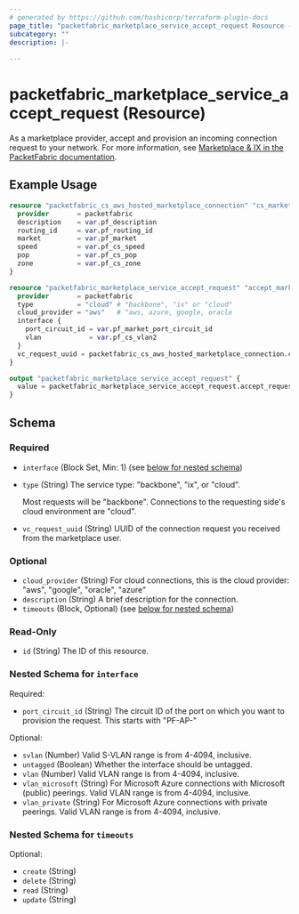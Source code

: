 ```yaml
---
# generated by https://github.com/hashicorp/terraform-plugin-docs
page_title: "packetfabric_marketplace_service_accept_request Resource - terraform-provider-packetfabric"
subcategory: ""
description: |-
  
---
```


# packetfabric_marketplace_service_accept_request (Resource)

As a marketplace provider, accept and provision an incoming connection request to your network.  For more information, see [Marketplace & IX in the PacketFabric documentation](https://docs.packetfabric.com/eco/). 


## Example Usage

```terraform
resource "packetfabric_cs_aws_hosted_marketplace_connection" "cs_marketplace_conn1" {
  provider       = packetfabric
  description    = var.pf_description
  routing_id     = var.pf_routing_id
  market         = var.pf_market
  speed          = var.pf_cs_speed
  pop            = var.pf_cs_pop
  zone           = var.pf_cs_zone
}

resource "packetfabric_marketplace_service_accept_request" "accept_marketplace_request" {
  provider       = packetfabric
  type           = "cloud" # "backbone", "ix" or "cloud"
  cloud_provider = "aws"   # "aws, azure, google, oracle
  interface {
    port_circuit_id = var.pf_market_port_circuit_id
    vlan            = var.pf_cs_vlan2
  }
  vc_request_uuid = packetfabric_cs_aws_hosted_marketplace_connection.cs_marketplace_conn1.id
}

output "packetfabric_marketplace_service_accept_request" {
  value = packetfabric_marketplace_service_accept_request.accept_request_aws
}
```

<!-- schema generated by tfplugindocs -->
## Schema

### Required

- `interface` (Block Set, Min: 1) (see [below for nested schema](#nestedblock--interface))
- `type` (String) The service type: "backbone", "ix", or "cloud".

	Most requests will be "backbone". Connections to the requesting side's cloud environment are "cloud".
- `vc_request_uuid` (String) UUID of the connection request you received from the marketplace user.

### Optional

- `cloud_provider` (String) For cloud connections, this is the cloud provider: "aws", "google", "oracle", "azure"
- `description` (String) A brief description for the connection.
- `timeouts` (Block, Optional) (see [below for nested schema](#nestedblock--timeouts))

### Read-Only

- `id` (String) The ID of this resource.

<a id="nestedblock--interface"></a>
### Nested Schema for `interface`

Required:

- `port_circuit_id` (String) The circuit ID of the port on which you want to provision the request. This starts with "PF-AP-"

Optional:

- `svlan` (Number) Valid S-VLAN range is from 4-4094, inclusive.
- `untagged` (Boolean) Whether the interface should be untagged.
- `vlan` (Number) Valid VLAN range is from 4-4094, inclusive.
- `vlan_microsoft` (String) For Microsoft Azure connections with Microsoft (public) peerings. Valid VLAN range is from 4-4094, inclusive.
- `vlan_private` (String) For Microsoft Azure connections with private peerings. Valid VLAN range is from 4-4094, inclusive.


<a id="nestedblock--timeouts"></a>
### Nested Schema for `timeouts`

Optional:

- `create` (String)
- `delete` (String)
- `read` (String)
- `update` (String)


